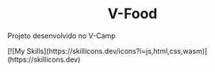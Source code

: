 <h1 align="center">V-Food</h1>

<p>Projeto desenvolvido no V-Camp </p>
[![My Skills](https://skillicons.dev/icons?i=js,html,css,wasm)](https://skillicons.dev)



